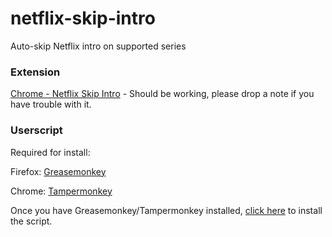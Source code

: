 # netflix-skip-intro
Auto-skip Netflix intro on supported series

### Extension
[Chrome - Netflix Skip Intro](https://chrome.google.com/webstore/detail/netflix-skip-intro/ljekjikpaonjihlpllojbdacdenmnfpn) - Should be working, please drop a note if you have trouble with it.

### Userscript
Required for install:

Firefox: [Greasemonkey](https://addons.mozilla.org/en-US/firefox/addon/greasemonkey/)

Chrome: [Tampermonkey](https://chrome.google.com/webstore/detail/tampermonkey/dhdgffkkebhmkfjojejmpbldmpobfkfo)

Once you have Greasemonkey/Tampermonkey installed, [click here](https://github.com/noahkiss/netflix-skip-intro/raw/master/netflix-skip-intro.user.js) to install the script.
